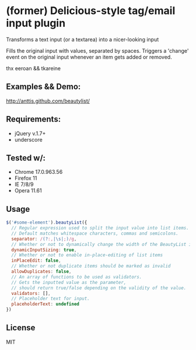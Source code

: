 (former) Delicious-style tag/email input plugin
===============================================

Transforms a text input (or a textarea) into a nicer-looking input

Fills the original input with values, separated by spaces. Triggers a 'change' event on the original input whenever an item gets added or removed.

thx eeroan && tkareine

Examples && Demo:
-----------------
http://anttis.github.com/beautylist/

Requirements:
-------------

+ jQuery v.1.7+
+ underscore

Tested w/:
--------------

+ Chrome 17.0.963.56
+ Firefox 11
+ IE 7/8/9
+ Opera 11.61

Usage
-------

```javascript
$('#some-element').beautyList({
  // Regular expression used to split the input value into list items.
  // Default matches whitespace characters, commas and semicolons.
  separator: /(?:,|\s|;)/g,
  // Whether or not to dynamically change the width of the BeautyList input field
  dynamicInputSizing: true,
  // Whether or not to enable in-place-editing of list items
  inPlaceEdit: false,
  // Whether or not duplicate items should be marked as invalid
  allowDuplicates: false,
  // An array of functions to be used as validators.
  // Gets the inputted value as the parameter,
  // should return true/false depending on the validity of the value.
  validators: [],
  // Placeholder text for input.
  placeholderText: undefined
})
```

License
-------

MIT